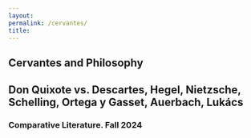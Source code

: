 ```yaml
--- 
layout: 
permalink: /cervantes/
title:
---
```


<link rel="stylesheet" href="https://unpkg.com/tachyons@4.12.0/css/tachyons.min.css"/>
<article class="vh-100 dt w-100 bg-yellow">
  <div class="dtc v-mid tc hot-pink ph3 ph4-l">
    <h1 class="f6 f2-m f-subheadline-l fw6 tc helvetica">Cervantes and Philosophy</h1>
    <h2 class="f5 f2-m f-subheadline-l navy fw5 tc athelas">Don Quixote vs. Descartes, Hegel, Nietzsche, Schelling, Ortega y Gasset, Auerbach, Lukács</h2>
    <h3 class="f2 fw7 ttu tracked lh-title mt0 mb3 avenir">Comparative Literature. Fall 2024</h3>
  </div>
</article>
